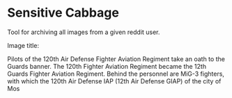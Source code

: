 # Sensitive Cabbage

Tool for archiving all images from a given reddit user.





Image title:

Pilots of the 120th Air Defense Fighter Aviation Regiment take an oath to the Guards banner. The 120th Fighter Aviation Regiment became the 12th Guards Fighter Aviation Regiment. Behind the personnel are MiG-3 fighters, with which the 120th Air Defense IAP (12th Air Defense GIAP) of the city of Mos